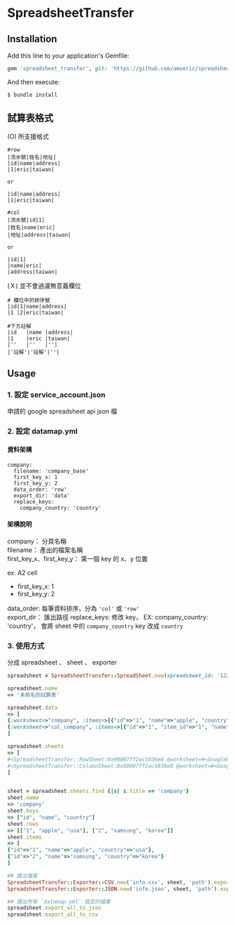 # SpreadsheetTransfer


## Installation

Add this line to your application's Gemfile:

```ruby
gem 'spreadsheet_transfer', git: 'https://github.com/amoeric/spreadsheet_transfer.git'
```

And then execute:

    $ bundle install


## 試算表格式


(O) 所支援格式

```
#row
|流水號|姓名|地址|
|id|name|address|
|1|eric|taiwan|

or

|id|name|address|
|1|eric|taiwan|

#col
|流水號|id|1|
|姓名|name|eric|
|地址|address|taiwan|

or

|id|1|
|name|eric|
|address|taiwan|
```

(Ｘ) 並不會過濾無意義欄位

```
# 欄位中的排序號
|id|1|name|address|
|1 |2|eric|taiwan|

#下方註解
|id   |name |address|
|1    |eric |taiwan|
|''   |''   |''|
|'註解'|'註解'|''|
```




## Usage

### 1. 設定 service_account.json

申請的 google spreadsheet api json 檔

### 2. 設定 datamap.yml

#### 資料架構

```
company:
  filename: 'company_base'
  first_key_x: 1
  first_key_y: 2
  data_order: 'row'
  export_dir: 'data'
  replace_keys:
    company_country: 'country'
```

#### 架構說明
company：  分頁名稱  
filename： 產出的檔案名稱  
first_key_x、first_key_y： 第一個 key 的 x、y 位置  
  
ex: A2 cell
- first_key_x: 1
- first_key_y: 2


data_order: 每筆資料排序，分為 ``'col'`` 或 `'row'`  
export_dir： 匯出路徑
replace_keys: 修改 key， EX: company_country: 'country'， 會將 sheet 中的 `company_country` key 改成 `country`

### 3. 使用方式

分成 spreadsheet 、 sheet 、 exporter

```ruby
spreadsheet = SpreadsheetTransfer::SpreadSheet.new(spreadsheet_id: '12234235454WSA8Bqweqe122', datamap_file: 'path/datamap.yml', conf_file: 'path/service_account.json')

spreadsheet.name
=> '未命名的試算表'

spreadsheet.data
=> [
{:worksheet=>"company", :items=>[{"id"=>"1", "name"=>"apple", "country"=>"usa"}, {"id"=>"2", "name"=>"samsung", "country"=>"korea"}]},
{:worksheet=>"col_company", :items=>[{"id"=>"1", "item_id"=>"1", "name"=>"car"}, {"id"=>"2", "item_id"=>"1", "name"=>"bicycle"}]}
]

spreadsheet.sheets
=> [
#<SpreadsheetTransfer::RowSheet:0x00007ff2ac5836e8 @worksheet=#<GoogleDrive::Worksheet spreadsheet_id="12234235454WSA8Bqweqe122", gid="1234556", title="company">, @datamap={"filename"=>"company", "first_key_x"=>1, "first_key_y"=>2, "data_order"=>"row", "export_dir"=>"spreadsheet_data"}>,
#<SpreadsheetTransfer::ColumnSheet:0x00007ff2ac5836e8 @worksheet=#<GoogleDrive::Worksheet spreadsheet_id="12234235454WSA8Bqweqe122", gid="1234556", title="col_company">, @datamap={"filename"=>"company", "first_key_x"=>1, "first_key_y"=>2, "data_order"=>"row", "export_dir"=>"spreadsheet_data"}>
]


sheet = spreadsheet.sheets.find {|s| s.title == 'company'}
sheet.name
=> 'company'
sheet.keys
=> ["id", "name", "country"]
sheet.rows
=> [["1", "apple", "usa"], ["2", "samsung", "korea"]]
sheet.items
=> [
{"id"=>"1", "name"=>"apple", "country"=>"usa"},
{"id"=>"2", "name"=>"samsung", "country"=>"korea"}
]

## 匯出檔案
SpreadsheetTransfer::Exporter::CSV.new('info.csv', sheet, 'path').export!
SpreadsheetTransfer::Exporter::JSON.new('info.json', sheet, 'path').export!

## 匯出所有 `datamap.yml` 設定的檔案
spreadsheet.export_all_to_json
spreadsheet.export_all_to_csv

```
